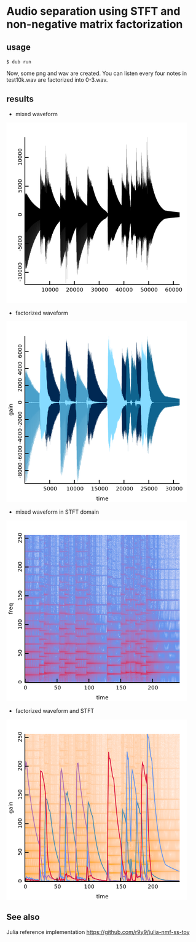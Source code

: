 # Audio separation using STFT and non-negative matrix factorization

## usage

```console
$ dub run
```

Now, some png and wav are created. You can listen every four notes in test10k.wav are factorized into 0-3.wav.

## results

- mixed waveform

![mixed](mixed.png)

- factorized waveform

![factorized](factorized.png)

- mixed waveform in STFT domain

![mixed-stft](mixed-stft.png)

- factorized waveform and STFT

![factorized-stft](time_basis.png)

## See also

Julia reference implementation https://github.com/r9y9/julia-nmf-ss-toy

